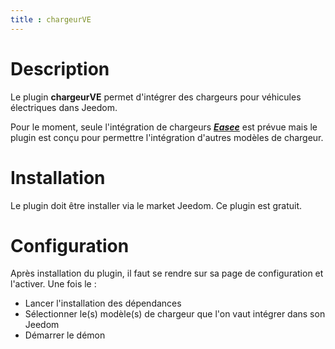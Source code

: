 ```yaml
---
title : chargeurVE
---
```

# Description

Le plugin **chargeurVE** permet d'intégrer des chargeurs pour véhicules électriques dans Jeedom.

Pour le moment, seule l'intégration de chargeurs ***[Easee](http://easee.com)*** est prévue mais le plugin est conçu pour permettre l'intégration d'autres modèles de chargeur.

# Installation
Le plugin doit être installer via le market Jeedom. Ce plugin est gratuit.

# Configuration
Après installation du plugin, il faut se rendre sur sa page de configuration et l'activer. 
Une fois le :
+ Lancer l'installation des dépendances
+ Sélectionner le(s) modèle(s) de chargeur que l'on vaut intégrer dans son Jeedom
+ Démarrer le démon
